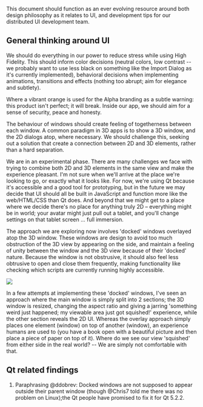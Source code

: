 This document should function as an ever evolving resource around both design philosophy as it relates to UI, and development tips for our distributed UI development team.

## General thinking around UI
We should do everything in our power to reduce stress while using High Fidelity. This should inform color decisions (neutral colors, low contrast -- we probably want to use less black on something like the Import Dialog as it's currently implemented), behavioral decisions when implementing animations, transitions and effects (nothing too abrupt; aim for elegance and subtlety).

Where a vibrant orange is used for the Alpha branding as a subtle warning: this product isn't perfect; it will break. Inside our app, we should aim for a sense of security, peace and honesty.

The behaviour of windows should create feeling of togetherness between each window. A common paradigm in 3D apps is to show a 3D window, and the 2D dialogs atop, where necessary. We should challenge this, seeking out a solution that create a connection between 2D and 3D elements, rather than a hard separation.

We are in an experimental phase. There are many challenges we face with trying to combine both 2D and 3D elements in the same view and make the experience pleasant. I'm not sure when we'll arrive at the place we're looking to go, or exactly what it looks like. For now, we're using Qt because it's accessible and a good tool for prototyping, but in the future we may decide that UI should all be built in JavaScript and function more like the web/HTML/CSS than Qt does. And beyond that we might get to a place where we decide there's no place for anything truly 2D – everything might be in world; your avatar might just pull out a tablet, and you'll change settings on that tablet screen ... full immersion.

The approach we are exploring now involves 'docked' windows overlayed atop the 3D window. These windows are design to avoid too much obstruction of the 3D view by appearing on the side, and maintain a feeling of unity between the window and the 3D view because of their 'docked' nature. Because the window is not obstrusive, it should also feel less obtrusive to open and close them frequently, making functionality like checking which scripts are currently running highly accessible.

![](http://un.titled.name/ULBh/hifi-interface-v34-running-scripts2.png)

In a few attempts at implementing these 'docked' windows, I've seen an approach where the main window is simply split into 2 sections; the 3D window is resized, changing the aspect ratio and giving a jarring 'something weird just happened; my viewable area just got squished!' experience, while the other section reveals the 2D UI. Whereas the overlay approach simply places one element (window) on top of another (window), an experience humans are used to (you have a book open with a beautiful picture and then place a piece of paper on top of it). Where do we see our view 'squished' from either side in the real world? -- We are simply not comfortable with that.

## Qt related findings

1. Paraphrasing @ddobrev:
Docked windows are not supposed to appear outside their parent window  ​(though @Chris7 told me there was no problem on Linux​)​​;the Qt people have promised to fix it for Qt 5.2.2.